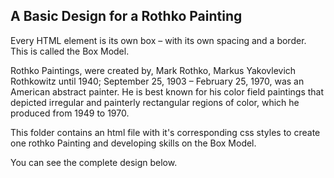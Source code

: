 ## A Basic Design for a Rothko Painting

Every HTML element is its own box – with its own spacing and a border. This is called the Box Model.

Rothko Paintings, were created by, Mark Rothko, Markus Yakovlevich Rothkowitz until 1940; September 25, 1903 – February 25, 1970, was an American abstract painter. He is best known for his color field paintings that depicted irregular and painterly rectangular regions of color, which he produced from 1949 to 1970.

This folder contains an html file with it's corresponding css styles to create one rothko Painting and developing  skills on the Box Model.

You can see the complete design below.